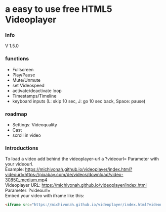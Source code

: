 # a easy to use free HTML5 Videoplayer

### Info
V 1.5.0

### functions
- Fullscreen
- Play/Pause
- Mute/Unmute
- set Videospeed
- activate/deactivate loop
- Timestamps/Timeline
- keyboard inputs (L: skip 10 sec, J: go 10 sec back, Space: pause)

### roadmap
- Settings: Videoquality
- Cast
- scroll in video

### Introductions
To load a video add behind the videoplayer-url a ?videourl= Parameter with your videourl.
<br>
Example: https://michivonah.github.io/videoplayer/index.html?videourl=https://pixabay.com/de/videos/download/video-30850_medium.mp4
<br>
Videoplayer URL: https://michivonah.github.io/videoplayer/index.html
<br>
Parameter: ?videourl=
<br>
Embed your video with iframe like this:
```html
<iframe src="https://michivonah.github.io/videoplayer/index.html?videourl=https://pixabay.com/de/videos/download/video-30850_medium.mp4" width="720" height="480"></iframe>
```

